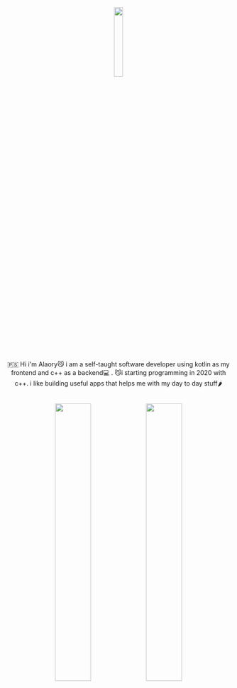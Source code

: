 <div align="center">
<img  width="20%" src="./ProfileGif.gif"/>

</br>


🇵🇸
Hi i'm Alaory😼 i am a self-taught software developer using kotlin as my frontend and c++ as a backend💻 .
😼i starting programming in 2020 with c++. i like building useful apps that helps me with my day to day stuff🌶️

</br>



<img  width="40%" src="https://github-readme-stats.vercel.app/api?username=Alaory&show_icons=true&theme=radical"/>
<img  width="40%" src="https://github-readme-stats.vercel.app/api/top-langs/?username=alaory&hide=c&layout=compact"/>

</div>
